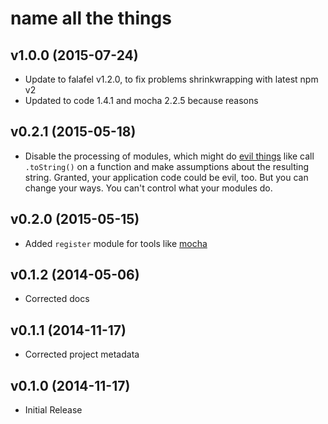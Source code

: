 # name all the things

## v1.0.0 (2015-07-24)

 * Update to falafel v1.2.0, to fix problems shrinkwrapping with latest npm v2
 * Updated to code 1.4.1 and mocha 2.2.5 because reasons

## v0.2.1 (2015-05-18)

 * Disable the processing of modules, which might do [evil things][] like call
   `.toString()` on a function and make assumptions about the resulting string.
   Granted, your application code could be evil, too. But you can change your
   ways. You can't control what your modules do.

 [evil things]: https://github.com/newrelic/node-newrelic/blob/17db4f34f14fc98af2df89cc4113b65a29e15879/lib/instrumentation/connect.js#L119-L126

## v0.2.0 (2015-05-15)

 * Added `register` module for tools like [mocha](http://mochajs.org/#require-option)

## v0.1.2 (2014-05-06)

 * Corrected docs

## v0.1.1 (2014-11-17)

 * Corrected project metadata

## v0.1.0 (2014-11-17)

 * Initial Release
